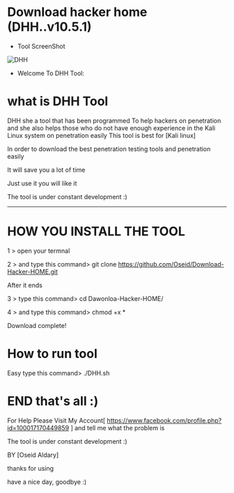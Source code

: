 # Download hacker home (DHH..v10.5.1)
- Tool ScreenShot

![DHH](https://scontent.fjrs3-1.fna.fbcdn.net/v/t1.0-9/21742955_161049551144059_1087540975273153600_n.jpg?oh=356bfc97d6ebb2baa724b727e226aba4&oe=5A6000D3)

- Welcome To DHH Tool:

# what is DHH Tool

DHH she a tool that has been programmed
To help hackers on penetration
and she also helps those who do not have enough experience in the Kali Linux system on penetration easily
This tool is best for [Kali linux]

In order to download the best penetration testing tools and penetration easily 

It will save you a lot of time

Just use it you will like it

The tool is under constant development :)

------------------------------------------

# HOW YOU INSTALL THE TOOL  

1 > open your termnal

2 > and type this command> git clone https://github.com/Oseid/Download-Hacker-HOME.git

After it ends

3 > type this command> cd Dawonloa-Hacker-HOME/

4 > and type this command> chmod +x *

Download complete!

# How to run tool

Easy type  this command> ./DHH.sh


# END that's all :)  

For Help Please Visit My Account[ https://www.facebook.com/profile.php?id=100017170449859 ] and tell me what the problem is   

The tool is under constant development :)

BY [Oseid Aldary]

thanks for using 

have a nice day, goodbye :)

